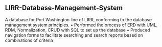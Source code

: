 ## LIRR-Database-Management-System
A database for Port Washington line of LIRR, conforming to the database management system principles.
•	Performed the process of ERD with UML, RDM, Normalization, CRUD with SQL to set up the database
•	Produced navigation forms to facilitate searching and search reports based on combinations of criteria
